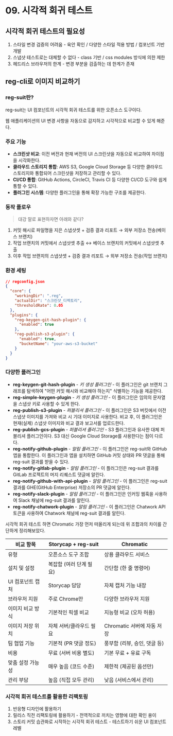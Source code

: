 # 09. 시각적 회귀 테스트

## 시각적 회귀 테스트의 필요성

1. 스타일 변경 검증의 어려움 - 육안 확인 / 다양한 스타일 적용 방법 / 컴포넌트 기반 개발
2. 스냅샷 테스트로는 대체할 수 없다 - class 기반 / css modules 방식에 의한 제한
3. 헤드리스 브라우저의 한계 - 변경 부분을 검출하는 데 한계가 존재

## reg-cli로 이미지 비교하기

### reg-suit란?

reg-suit는 UI 컴포넌트의 시각적 회귀 테스트를 위한 오픈소스 도구이다.

웹 애플리케이션의 UI 변경 사항을 자동으로 감지하고 시각적으로 비교할 수 있게 해준다.

### 주요 기능

- **스크린샷 비교**: 이전 버전과 현재 버전의 UI 스크린샷을 자동으로 비교하여 차이점을 시각화한다.
- **클라우드 스토리지 통합**: AWS S3, Google Cloud Storage 등 다양한 클라우드 스토리지와 통합되어 스크린샷을 저장하고 관리할 수 있다.
- **CI/CD 통합**: GitHub Actions, CircleCI, Travis CI 등 다양한 CI/CD 도구와 쉽게 통할 수 있다.
- **플러그인 시스템**: 다양한 플러그인을 통해 확장 가능한 구조를 제공한다.

### 동작 플로우

> 대강 말로 표현하자면 아래와 같다?

1. 커밋 해시로 파일명을 지은 스냅샷셋 + 검증 결과 리포트 → 외부 저장소 전송(베이스 브랜치)
2. 작업 브랜치의 커밋에서 스냅샷셋 추출 ↔ 베이스 브랜치의 커밋에서 스냅샷셋 추출
3. 이후 작업 브랜치의 스냅샷셋 + 검증 결과 리포트 → 외부 저장소 전송(작업 브랜치)

### 환경 세팅

```json
// regconfig.json
{
  "core": {
    "workingDir": ".reg",
    "actualDir": "스크린샷_디렉토리",
    "thresholdRate": 0.05
  },
  "plugins": {
    "reg-keygen-git-hash-plugin": {
      "enabled": true
    },
    "reg-publish-s3-plugin": {
      "enabled": true,
      "bucketName": "your-aws-s3-bucket"
    }
  }
}
```

### 다양한 플러그인

- **reg-keygen-git-hash-plugin** - _키 생성 플러그인_ - 이 플러그인은 git 브랜치 그래프를 탐색하여 "어떤 커밋 해시와 비교해야 하는지" 식별하는 기능을 제공한다.
- **reg-simple-keygen-plugin** - _키 생성 플러그인_ - 이 플러그인은 임의의 문자열을 스냅샷 키로 사용할 수 있게 한다.
- **reg-publish-s3-plugin** - _퍼블리셔 플러그인_ - 이 플러그인은 S3 버킷에서 이전 스냅샷 이미지를 가져와 비교 시 기대 이미지로 사용한다. 비교 후, 이 플러그인은 현재(실제) 스냅샷 이미지와 비교 결과 보고서를 업로드한다.
- **reg-publish-gcs-plugin** - _퍼블리셔 플러그인_ - S3 플러그인과 유사한 대체 퍼블리셔 플러그인이다. S3 대신 Google Cloud Storage를 사용한다는 점이 다르다.
- **reg-notify-github-plugin** - _알림 플러그인_ - 이 플러그인은 reg-suit와 GitHub 앱을 통합한다. 이 플러그인과 앱을 설치하면 GitHub 커밋 상태와 PR 댓글을 통해 reg-suit 결과를 받을 수 있다.
- **reg-notify-gitlab-plugin** - _알림 플러그인_ - 이 플러그인은 reg-suit 결과를 GitLab 프로젝트의 머지 리퀘스트 댓글에 알린다.
- **reg-notify-github-with-api-plugin** - _알림 플러그인_ - 이 플러그인은 reg-suit 결과를 GHE(GitHub Enterprise) 저장소의 PR 댓글에 알린다.
- **reg-notify-slack-plugin** - _알림 플러그인_ - 이 플러그인은 인커밍 웹훅을 사용하여 Slack 채널에 reg-suit 결과를 알린다.
- **reg-notify-chatwork-plugin** - _알림 플러그인_ - 이 플러그인은 Chatwork API 토큰을 사용하여 Chatwork 채널에 reg-suit 결과를 알린다.

시각적 회귀 테스트 하면 Chromatic 가장 먼저 떠올리게 되는데 위 조합과의 차이를 간단하게 정리해보았다.

| 비교 항목        | Storycap + reg-suit     | Chromatic                    |
| ---------------- | ----------------------- | ---------------------------- |
| 유형             | 오픈소스 도구 조합      | 상용 클라우드 서비스         |
| 설치 및 설정     | 복잡함 (여러 단계 필요) | 간단함 (한 줄 명령어)        |
| UI 컴포넌트 캡처 | Storycap 담당           | 자체 캡처 기능 내장          |
| 브라우저 지원    | 주로 Chrome만           | 다양한 브라우저 지원         |
| 이미지 비교 방식 | 기본적인 픽셀 비교      | 지능형 비교 (오차 허용)      |
| 이미지 저장 위치 | 자체 서버/클라우드 필요 | Chromatic 서버에 자동 저장   |
| 팀 협업 기능     | 기본적 (PR 댓글 정도)   | 풍부함 (리뷰, 승인, 댓글 등) |
| 비용             | 무료 (서버 비용 별도)   | 기본 무료 + 유료 구독        |
| 맞춤 설정 가능성 | 매우 높음 (코드 수준)   | 제한적 (제공된 옵션만)       |
| 관리 부담        | 높음 (직접 모두 관리)   | 낮음 (서비스에서 관리)       |

### 시각적 회귀 테스트를 활용한 리팩토링

1. 반응형 디자인에 활용하기
2. 릴리스 직전 리팩토링에 활용하기 - 전역적으로 끼치는 영향에 대한 확인 용이
3. 스토리 커밋 습관화로 시작하는 시각적 회귀 테스트 - 테스트하기 쉬운 UI 컴포넌트 레벨
